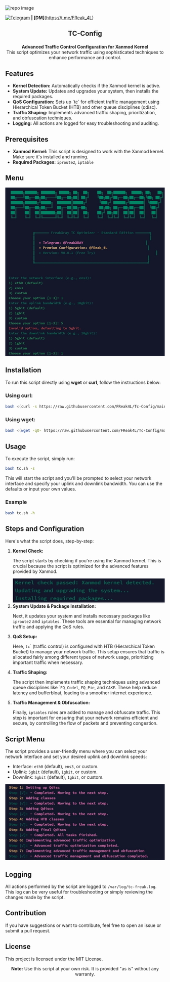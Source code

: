 <img src="https://socialify.git.ci/FReak4L/Tc-Config/image?description=1&font=Source%20Code%20Pro&language=1&logo=https%3A%2F%2Fraw.githubusercontent.com%2FFReak4L%2Fwarp-plus%2Fmain%2Fimg%2F%2540FReakXray.png&name=1&pattern=Brick%20Wall&theme=Dark" alt="repo image" />

[![Telegram](https://img.icons8.com/?size=100&id=k4jADXhS5U1t&format=png&color=000000)](https://t.me/FReak_4L) <strong>| [DM]</strong>(https://t.me/FReak_4L)

<H2><p align="center"><strong>TC-Config</strong></p></H2>


<p align="center">
  <strong>Advanced Traffic Control Configuration for Xanmod Kernel</strong><br />
  This script optimizes your network traffic using sophisticated techniques to enhance performance and control.
</p>

## Features

<ul>
  <li><strong>Kernel Detection:</strong> Automatically checks if the Xanmod kernel is active.</li>
  <li><strong>System Update:</strong> Updates and upgrades your system, then installs the required packages.</li>
  <li><strong>QoS Configuration:</strong> Sets up `tc` for efficient traffic management using Hierarchical Token Bucket (HTB) and other queue disciplines (qdisc).</li>
  <li><strong>Traffic Shaping:</strong> Implements advanced traffic shaping, prioritization, and obfuscation techniques.</li>
  <li><strong>Logging:</strong> All actions are logged for easy troubleshooting and auditing.</li>
</ul>

## Prerequisites

<ul>
  <li><strong>Xanmod Kernel:</strong> This script is designed to work with the Xanmod kernel. Make sure it's installed and running.</li>
  <li><strong>Required Packages:</strong> <code>iproute2</code>, <code>iptable</code></li>
</ul>

## Menu 
<img src="https://raw.githubusercontent.com/FReak4L/Tc-Config/main/img/menu.jpg" alt="Menu Script" />

## Installation

<p>To run this script directly using <strong>wget</strong> or <strong>curl</strong>, follow the instructions below:</p>

<h3>Using curl:</h3>

```bash
bash <(curl -s https://raw.githubusercontent.com/FReak4L/Tc-Config/main/tc.sh) -s
```

<h3>Using wget:</h3>

```bash
bash <(wget -qO- https://raw.githubusercontent.com/FReak4L/Tc-Config/main/tc.sh) -s
```

## Usage

<p>To execute the script, simply run:</p>

```bash
bash tc.sh -s
```

<p>This will start the script and you'll be prompted to select your network interface and specify your uplink and downlink bandwidth. You can use the defaults or input your own values.</p>

<h3>Example</h3>

```bash
bash tc.sh -h
```

## Steps and Configuration

Here's what the script does, step-by-step:

<ol>
  <li>
    <strong>Kernel Check:</strong> 
    <p>The script starts by checking if you're using the Xanmod kernel. This is crucial because the script is optimized for the advanced features provided by Xanmod.</p>
    <img src="https://raw.githubusercontent.com/FReak4L/Tc-Config/main/img/chk-kernel.jpg" alt="Kernel Check" />
  </li>
  
  <li>
    <strong>System Update & Package Installation:</strong> 
    <p>Next, it updates your system and installs necessary packages like <code>iproute2</code> and <code>iptables</code>. These tools are essential for managing network traffic and applying the QoS rules.</p>
  </li>
  
  <li>
    <strong>QoS Setup:</strong> 
    <p>Here, <code>tc</code>` (traffic control) is configured with HTB (Hierarchical Token Bucket) to manage your network traffic. This setup ensures that traffic is allocated fairly among different types of network usage, prioritizing important traffic when necessary.</p>
  </li>
  
  <li>
    <strong>Traffic Shaping:</strong> 
    <p>The script then implements traffic shaping techniques using advanced queue disciplines like `<code>FQ_Codel</code>, <code>FQ_Pie</code>, and <code>CAKE</code>. These help reduce latency and bufferbloat, leading to a smoother internet experience.</p>
  </li>
  
  <li>
    <strong>Traffic Management & Obfuscation:</strong> 
    <p>Finally, <code>iptables</code> rules are added to manage and obfuscate traffic. This step is important for ensuring that your network remains efficient and secure, by controlling the flow of packets and preventing congestion.</p>
  </li>
</ol>

## Script Menu

<p>The script provides a user-friendly menu where you can select your network interface and set your desired uplink and downlink speeds:</p>

<ul>
  <li>Interface: <code>eth0</code> (default), <code>ens3</code>, or custom.</li>
  <li>Uplink: <code>5gbit</code> (default), <code>1gbit</code>, or custom.</li>
  <li>Downlink: <code>5gbit</code> (default), <code>1gbit</code>, or custom.</li>
</ul>

<p align="center">
  <img src="https://raw.githubusercontent.com/FReak4L/Tc-Config/main/img/step.jpg" alt="Script Steps" />
</p>

## Logging

<p>All actions performed by the script are logged to <code>/var/log/tc-freak.log</code>. This log can be very useful for troubleshooting or simply reviewing the changes made by the script.</p>

## Contribution

<p>If you have suggestions or want to contribute, feel free to open an issue or submit a pull request.</p>

## License

<p>This project is licensed under the MIT License.</p>

<p align="center"><strong>Note:</strong> Use this script at your own risk. It is provided "as is" without any warranty.</p>

